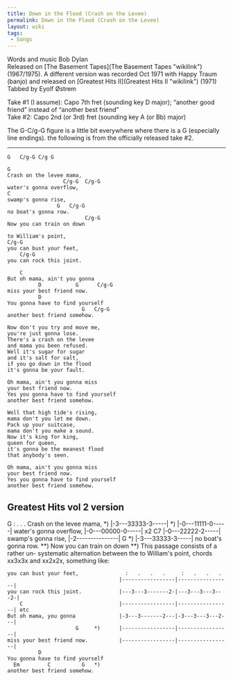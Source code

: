 ```yaml
---
title: Down in the Flood (Crash on the Levee)
permalink: Down in the Flood (Crash on the Levee)
layout: wiki
tags:
 - Songs
---
```


Words and music Bob Dylan  
Released on [The Basement Tapes](The Basement Tapes "wikilink")
(1967/1975). A different version was recorded Oct 1971 with Happy Traum
(banjo) and released on [Greatest Hits II](Greatest Hits II "wikilink")
(1971)  
Tabbed by Eyolf Østrem

Take \#1 (I assume): Capo 7th fret (sounding key D major); “another good
friend” instead of “another best friend”  
Take \#2: Capo 2nd (or 3rd) fret (sounding key A (or Bb) major)

The G-C/g-G figure is a little bit everywhere where there is a G
(especially line endings). the following is from the officially released
take \#2.

* * * * *

    G   C/g-G C/g G

    G
    Crash on the levee mama,
                      C/g-G  C/g-G
    water's gonna overflow,
    C
    swamp's gonna rise,
                    G   C/g-G
    no boat's gonna row.
                             C/g-G
    Now you can train on down

    to William's point,
    C/g-G
    you can bust your feet,
        C/g-G
    you can rock this joint.

        C
    But oh mama, ain't you gonna
              D           G      C/g-G
    miss your best friend now.
              D
    You gonna have to find yourself
                            G   C/g-G
    another best friend somehow.

    Now don't you try and move me,
    you're just gonna lose.
    There's a crash on the levee
    and mama you been refused.
    Well it's sugar for sugar
    and it's salt for salt,
    if you go down in the flood
    it's gonna be your fault.

    Oh mama, ain't you gonna miss
    your best friend now.
    Yes you gonna have to find yourself
    another best friend somehow.

    Well that high tide's rising,
    mama don't you let me down.
    Pack up your suitcase,
    mama don't you make a sound.
    Now it's king for king,
    queen for queen,
    it's gonna be the meanest flood
    that anybody's seen.

    Oh mama, ain't you gonna miss
    your best friend now.
    Yes you gonna have to find yourself
    another best friend somehow.

<h2 class="songversion">
Greatest Hits vol 2 version

</h2>
    G                                     :   .   .   .
    Crash on the levee mama,         *) |-3---33333-3-----|
                       *)               |-0---11111-0-----|
    water's gonna overflow,             |-0---00000-0-----| x2
    C7                                  |-0---22222-2-----|
    swamp's gonna rise,                 |-2---------------|
                    G   *)              |-3---33333-3-----|
    no boat's gonna row.
                **)
    Now you can train on down       **) This passage consists of a rather un-
                                        systematic alternation between the
    to William's point,                 chords xx3x3x and xx2x2x, something like:

    you can bust your feet,               :   .   .   .     :   .   .   .
                                        |-----------------|-----------------|
    you can rock this joint.            |---3---3-------2-|---3---3---3---2-|
        C                               |-----------------|-----------------| etc
    But oh mama, you gonna              |-3---3-------2---|-3---3---3---2---|
                          G     *)      |-----------------|-----------------|
    miss your best friend now.          |-----------------|-----------------|
              D
    You gonna have to find yourself
      Em         C          G   *)
    another best friend somehow.

